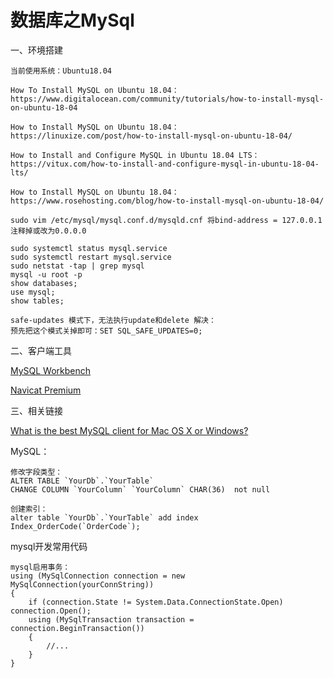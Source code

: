 # 数据库之MySql

一、环境搭建
```
当前使用系统：Ubuntu18.04

How To Install MySQL on Ubuntu 18.04：
https://www.digitalocean.com/community/tutorials/how-to-install-mysql-on-ubuntu-18-04

How to Install MySQL on Ubuntu 18.04：
https://linuxize.com/post/how-to-install-mysql-on-ubuntu-18-04/

How to Install and Configure MySQL in Ubuntu 18.04 LTS：
https://vitux.com/how-to-install-and-configure-mysql-in-ubuntu-18-04-lts/

How to Install MySQL on Ubuntu 18.04：
https://www.rosehosting.com/blog/how-to-install-mysql-on-ubuntu-18-04/

sudo vim /etc/mysql/mysql.conf.d/mysqld.cnf 将bind-address = 127.0.0.1注释掉或改为0.0.0.0

sudo systemctl status mysql.service
sudo systemctl restart mysql.service
sudo netstat -tap | grep mysql
mysql -u root -p 
show databases; 
use mysql;
show tables;

safe-updates 模式下，无法执行update和delete 解决：
预先把这个模式关掉即可：SET SQL_SAFE_UPDATES=0;
```

二、客户端工具

[MySQL Workbench](https://dev.mysql.com/downloads/)

[Navicat Premium](https://www.navicat.com.cn/products/navicat-premium)

三、相关链接

[What is the best MySQL client for Mac OS X or Windows?](https://www.quora.com/What-is-the-best-MySQL-client-for-Mac-OS-X-or-Windows)

MySQL：

```
修改字段类型：
ALTER TABLE `YourDb`.`YourTable` 
CHANGE COLUMN `YourColumn` `YourColumn` CHAR(36)  not null

创建索引：
alter table `YourDb`.`YourTable` add index Index_OrderCode(`OrderCode`);

```

mysql开发常用代码
```
mysql启用事务：
using (MySqlConnection connection = new MySqlConnection(yourConnString))
{
    if (connection.State != System.Data.ConnectionState.Open) connection.Open();
    using (MySqlTransaction transaction = connection.BeginTransaction())
    {
        //...
    }
}
    
```